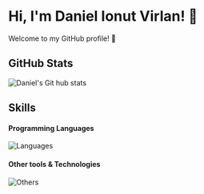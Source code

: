 # Hi, I'm Daniel Ionut Virlan! 👋
Welcome to my GitHub profile! 🌟

## GitHub Stats
![Daniel's Git hub stats](https://github-readme-stats.vercel.app/api?username=DanielIVirlan&show_icons=true&theme=cobalt)

## Skills
#### Programming Languages
![Languages](https://skillicons.dev/icons?i=c,python,java,c++)

#### Other tools & Technologies
![Others](https://skillicons.dev/icons?i=git,github,vscode,clion,eclipse,idea,pycharm,latex)


